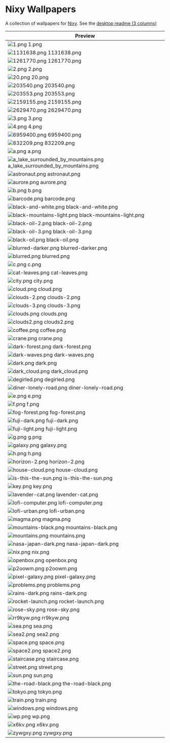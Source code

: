 # Nixy Wallpapers

A collection of wallpapers for [Nixy](https://github.com/anotherhadi/nixy).
See the [desktop readme (3 columns)](../README.md)

| Preview |
| ------- |
| ![1.png](../wallpapers/1.png) 1.png |
| ![1131638.png](../wallpapers/1131638.png) 1131638.png |
| ![1261770.png](../wallpapers/1261770.png) 1261770.png |
| ![2.png](../wallpapers/2.png) 2.png |
| ![20.png](../wallpapers/20.png) 20.png |
| ![203540.png](../wallpapers/203540.png) 203540.png |
| ![203553.png](../wallpapers/203553.png) 203553.png |
| ![2159155.png](../wallpapers/2159155.png) 2159155.png |
| ![2629470.png](../wallpapers/2629470.png) 2629470.png |
| ![3.png](../wallpapers/3.png) 3.png |
| ![4.png](../wallpapers/4.png) 4.png |
| ![6959400.png](../wallpapers/6959400.png) 6959400.png |
| ![832209.png](../wallpapers/832209.png) 832209.png |
| ![a.png](../wallpapers/a.png) a.png |
| ![a_lake_surrounded_by_mountains.png](../wallpapers/a_lake_surrounded_by_mountains.png) a_lake_surrounded_by_mountains.png |
| ![astronaut.png](../wallpapers/astronaut.png) astronaut.png |
| ![aurore.png](../wallpapers/aurore.png) aurore.png |
| ![b.png](../wallpapers/b.png) b.png |
| ![barcode.png](../wallpapers/barcode.png) barcode.png |
| ![black-and-white.png](../wallpapers/black-and-white.png) black-and-white.png |
| ![black-mountains-light.png](../wallpapers/black-mountains-light.png) black-mountains-light.png |
| ![black-oil-2.png](../wallpapers/black-oil-2.png) black-oil-2.png |
| ![black-oil-3.png](../wallpapers/black-oil-3.png) black-oil-3.png |
| ![black-oil.png](../wallpapers/black-oil.png) black-oil.png |
| ![blurred-darker.png](../wallpapers/blurred-darker.png) blurred-darker.png |
| ![blurred.png](../wallpapers/blurred.png) blurred.png |
| ![c.png](../wallpapers/c.png) c.png |
| ![cat-leaves.png](../wallpapers/cat-leaves.png) cat-leaves.png |
| ![city.png](../wallpapers/city.png) city.png |
| ![cloud.png](../wallpapers/cloud.png) cloud.png |
| ![clouds-2.png](../wallpapers/clouds-2.png) clouds-2.png |
| ![clouds-3.png](../wallpapers/clouds-3.png) clouds-3.png |
| ![clouds.png](../wallpapers/clouds.png) clouds.png |
| ![clouds2.png](../wallpapers/clouds2.png) clouds2.png |
| ![coffee.png](../wallpapers/coffee.png) coffee.png |
| ![crane.png](../wallpapers/crane.png) crane.png |
| ![dark-forest.png](../wallpapers/dark-forest.png) dark-forest.png |
| ![dark-waves.png](../wallpapers/dark-waves.png) dark-waves.png |
| ![dark.png](../wallpapers/dark.png) dark.png |
| ![dark_cloud.png](../wallpapers/dark_cloud.png) dark_cloud.png |
| ![degirled.png](../wallpapers/degirled.png) degirled.png |
| ![diner-lonely-road.png](../wallpapers/diner-lonely-road.png) diner-lonely-road.png |
| ![e.png](../wallpapers/e.png) e.png |
| ![f.png](../wallpapers/f.png) f.png |
| ![fog-forest.png](../wallpapers/fog-forest.png) fog-forest.png |
| ![fuji-dark.png](../wallpapers/fuji-dark.png) fuji-dark.png |
| ![fuji-light.png](../wallpapers/fuji-light.png) fuji-light.png |
| ![g.png](../wallpapers/g.png) g.png |
| ![galaxy.png](../wallpapers/galaxy.png) galaxy.png |
| ![h.png](../wallpapers/h.png) h.png |
| ![horizon-2.png](../wallpapers/horizon-2.png) horizon-2.png |
| ![house-cloud.png](../wallpapers/house-cloud.png) house-cloud.png |
| ![is-this-the-sun.png](../wallpapers/is-this-the-sun.png) is-this-the-sun.png |
| ![key.png](../wallpapers/key.png) key.png |
| ![lavender-cat.png](../wallpapers/lavender-cat.png) lavender-cat.png |
| ![lofi-computer.png](../wallpapers/lofi-computer.png) lofi-computer.png |
| ![lofi-urban.png](../wallpapers/lofi-urban.png) lofi-urban.png |
| ![magma.png](../wallpapers/magma.png) magma.png |
| ![mountains-black.png](../wallpapers/mountains-black.png) mountains-black.png |
| ![mountains.png](../wallpapers/mountains.png) mountains.png |
| ![nasa-japan-dark.png](../wallpapers/nasa-japan-dark.png) nasa-japan-dark.png |
| ![nix.png](../wallpapers/nix.png) nix.png |
| ![openbox.png](../wallpapers/openbox.png) openbox.png |
| ![p2oowm.png](../wallpapers/p2oowm.png) p2oowm.png |
| ![pixel-galaxy.png](../wallpapers/pixel-galaxy.png) pixel-galaxy.png |
| ![problems.png](../wallpapers/problems.png) problems.png |
| ![rains-dark.png](../wallpapers/rains-dark.png) rains-dark.png |
| ![rocket-launch.png](../wallpapers/rocket-launch.png) rocket-launch.png |
| ![rose-sky.png](../wallpapers/rose-sky.png) rose-sky.png |
| ![rr9kyw.png](../wallpapers/rr9kyw.png) rr9kyw.png |
| ![sea.png](../wallpapers/sea.png) sea.png |
| ![sea2.png](../wallpapers/sea2.png) sea2.png |
| ![space.png](../wallpapers/space.png) space.png |
| ![space2.png](../wallpapers/space2.png) space2.png |
| ![staircase.png](../wallpapers/staircase.png) staircase.png |
| ![street.png](../wallpapers/street.png) street.png |
| ![sun.png](../wallpapers/sun.png) sun.png |
| ![the-road-black.png](../wallpapers/the-road-black.png) the-road-black.png |
| ![tokyo.png](../wallpapers/tokyo.png) tokyo.png |
| ![train.png](../wallpapers/train.png) train.png |
| ![windows.png](../wallpapers/windows.png) windows.png |
| ![wp.png](../wallpapers/wp.png) wp.png |
| ![x6kv.png](../wallpapers/x6kv.png) x6kv.png |
| ![zywgxy.png](../wallpapers/zywgxy.png) zywgxy.png |
